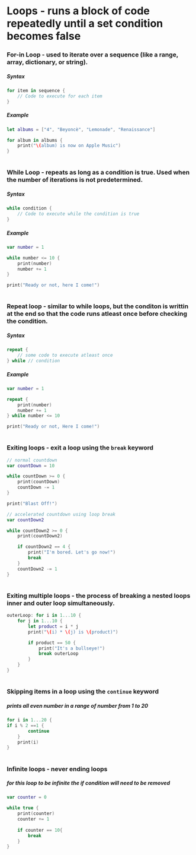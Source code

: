 # Loops - runs a block of code repeatedly until a set condition becomes false
### For-in Loop - used to iterate over a sequence (like a range, array, dictionary, or string).
##### Syntax
```Swift
for item in sequence {
    // Code to execute for each item
}
  ```
##### Example
```Swift
let albums = ["4", "Beyoncè", "Lemonade", "Renaissance"]

for album in albums {
    print("\(album) is now on Apple Music")
}
```
#
### While Loop - repeats as long as a condition is true. Used when the number of iterations is not predetermined.
##### Syntax
```Swift
while condition {
    // Code to execute while the condition is true
}
```
##### Example
```Swift
var number = 1

while number <= 10 {
    print(number)
    number += 1
}

print("Ready or not, here I come!")
```
#
### Repeat loop - similar to while loops, but the conditon is writtin at the end so that the code runs atleast once before checking the condition.
##### Syntax
```Swift
repeat {
    // some code to execute atleast once
} while // condition
```
##### Example
```Swift
var number = 1

repeat {
    print(number)
    number += 1
} while number <= 10

print("Ready or not, Here I come!")
```
#
### Exiting loops - exit a loop using the `break` keyword
```Swift
// normal countdown
var countDown = 10

while countDown >= 0 {
    print(countDown)
    countDown -= 1
}

print("Blast Off!")
```
```Swift
// accelerated countdown using loop break
var countDown2

while countDown2 >= 0 {
    print(countDown2)

    if countDown2 == 4 {
        print("I'm bored. Let's go now!")
        break
    }
    countDown2 -= 1
}
```
#
### Exiting multiple loops - the process of breaking a nested loops inner and outer loop simultaneously.
```Swift
outerLoop: for i in 1...10 {
    for j in 1...10 {
        let product = i * j
        print("\(i) * \(j) is \(product)")

        if product == 50 {
            print("It's a bullseye!")
            break outerLoop
        }
    }
}
```
#
### Skipping items in a loop using the `continue` keyword
##### prints all even number in a range of number from 1 to 20
```Swift
for i in 1...20 {
if i % 2 ==1 {
        continue
    }
    print(i)
}
```
#
### Infinite loops - never ending loops
##### for this loop to be infinite the if condition will need to be removed
```Swift
var counter = 0

while true {
    print(counter)
    counter += 1
    
    if counter == 10{
        break
    }
}
```
